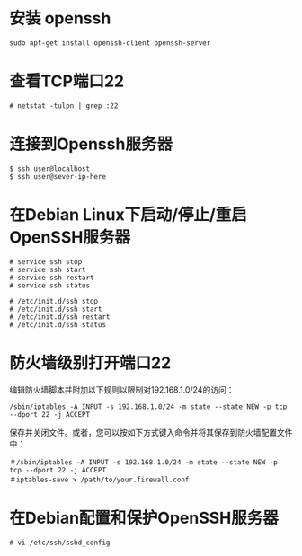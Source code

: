 # 安装 openssh
```
sudo apt-get install openssh-client openssh-server
```

# 查看TCP端口22
```
# netstat -tulpn | grep :22
```

# 连接到Openssh服务器

```
$ ssh user@localhost
$ ssh user@sever-ip-here
```


# 在Debian Linux下启动/停止/重启OpenSSH服务器
```
# service ssh stop
# service ssh start
# service ssh restart
# service ssh status

# /etc/init.d/ssh stop
# /etc/init.d/ssh start
# /etc/init.d/ssh restart
# /etc/init.d/ssh status
```

# 防火墙级别打开端口22
编辑防火墙脚本并附加以下规则以限制对192.168.1.0/24的访问：
```
/sbin/iptables -A INPUT -s 192.168.1.0/24 -m state --state NEW -p tcp --dport 22 -j ACCEPT
```
保存并关闭文件。或者，您可以按如下方式键入命令并将其保存到防火墙配置文件中：
```
＃/sbin/iptables -A INPUT -s 192.168.1.0/24 -m state --state NEW -p tcp --dport 22 -j ACCEPT
＃iptables-save > /path/to/your.firewall.conf
```

# 在Debian配置和保护OpenSSH服务器
```
# vi /etc/ssh/sshd_config
```
